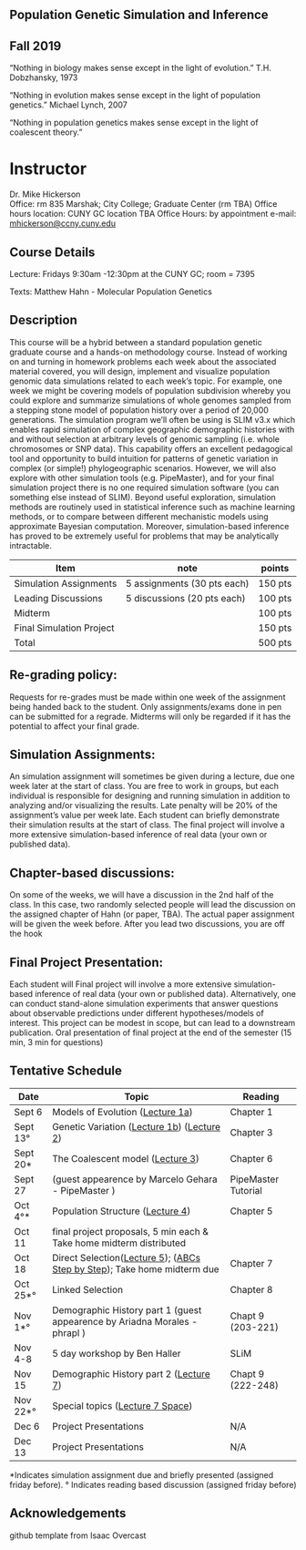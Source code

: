## Population Genetic Simulation and Inference  
## Fall 2019


“Nothing in biology makes sense except in the light of evolution.”
	T.H. Dobzhansky, 1973 

“Nothing in evolution makes sense except in the light of population genetics.”
	Michael Lynch, 2007 

“Nothing in population genetics makes sense except in the light of coalescent theory.”

# Instructor
Dr. Mike Hickerson	
Office: rm 835 Marshak; City College; Graduate Center (rm TBA)
Office hours location: CUNY GC location TBA 
Office Hours: by appointment 
e-mail: mhickerson@ccny.cuny.edu

## Course Details
Lecture: Fridays 9:30am -12:30pm at the CUNY GC; room = 7395

Texts:  Matthew Hahn - Molecular Population Genetics

## Description
This course will be a hybrid between a standard population genetic graduate course and a hands-on methodology course. Instead of working on and turning in homework problems each week about the associated material covered, you will design, implement and visualize population genomic data simulations related to each week’s topic. For example, one week we might be covering models of population subdivision whereby you could explore and summarize simulations of whole genomes sampled from a stepping stone model of population history over a period of 20,000 generations. The simulation program we’ll often be using is SLIM v3.x which enables rapid simulation of complex geographic demographic histories with and without selection at arbitrary levels of genomic sampling (i.e. whole chromosomes or SNP data). This capability offers an excellent pedagogical tool and opportunity to build intuition for patterns of genetic variation in complex (or simple!) phylogeographic scenarios. However, we will also explore with other simulation tools (e.g. PipeMaster), and for your final simulation project there is no one required simulation software (you can something else instead of SLIM). 
Beyond useful exploration, simulation methods are routinely used in statistical inference such as machine learning methods, or to compare between different mechanistic models using approximate Bayesian computation. Moreover, simulation-based inference has proved to be extremely useful for problems that may be analytically intractable. 

Item            | note | points |
-----            | ------ | ------ |
Simulation Assignments           |5 assignments (30 pts each)  | 150 pts |
Leading Discussions           | 5 discussions (20 pts each) | 100 pts |
Midterm           |  | 100 pts |
Final Simulation Project|  | 150 pts |
Total|  | 500 pts |


## Re-grading policy:  
Requests for re-grades must be made within one week of the assignment being handed back to the student.  Only assignments/exams done in pen can be submitted for a regrade.  Midterms will only be regarded if it has the potential to affect your final grade.  

## Simulation Assignments:  
An simulation assignment will sometimes be given during a lecture, due one week later at the start of class. You are free to work in groups, but each individual is responsible for designing and running simulation in addition to analyzing and/or visualizing the results.   Late penalty will be 20% of the assignment’s value per week late. Each student can briefly demonstrate their simulation results at the start of class. The final project will involve a more extensive simulation-based inference of real data (your own or published data). 
	
## Chapter-based discussions: 
On some of the weeks, we will have a discussion in the 2nd half of the class. In this case, two randomly selected people will lead the discussion on the assigned chapter of Hahn (or paper, TBA). The actual paper assignment will be given the week before. After you lead two discussions, you are off the hook 

## Final Project Presentation: 
Each student will Final project will involve a more extensive simulation-based inference of real data (your own or published data). Alternatively, one can conduct stand-alone simulation experiments that answer questions about observable predictions under different hypotheses/models of interest. This project can be modest in scope, but can lead to a downstream publication. Oral presentation of final project at the end of the semester
(15 min, 3 min for questions)

## Tentative Schedule


Date            | Topic | Reading |
-----            | ------ | ------ |
Sept 6       |Models of Evolution ([Lecture 1a](Lecture_files/Lecture1a_Intro_PopGen2019.pdf)) | Chapter 1 |
Sept 13°       |Genetic Variation ([Lecture 1b](Lecture_files/Lecture1b_Intro_PopGen.pdf)) ([Lecture 2](Lecture_files/Lecture2_variation_PopGen.key.pdf))  | Chapter 3 |
Sept 20*        |The Coalescent model ([Lecture 3](Lecture_files/Lecture3_coalescent_Hick_PopGen.pdf)) | Chapter 6 |
Sept 27        | (guest appearence by Marcelo Gehara - PipeMaster ) | PipeMaster Tutorial |
Oct 4°*       |Population Structure ([Lecture 4](Lecture_files/Lecture4_Hick_PopGen_SubDivision2019.pdf)) | Chapter 5 |
Oct 11      | final project proposals, 5 min each & Take home midterm distributed |  |
Oct 18       |Direct Selection([Lecture 5](Lecture_files/Lecture5_Selection1.pdf)); ([ABCs Step by Step](Lecture_files/Hickerson_ABCStepsByStep.pdf)); Take home midterm due | Chapter 7 |
Oct 25*°       |Linked Selection | Chapter 8 |
Nov 1*°       |Demographic History part 1 (guest appearence by Ariadna Morales - phrapl ) | Chapt 9 (203-221) |
Nov 4-8        |5 day workshop by Ben Haller | SLiM |
Nov 15       |Demographic History part 2 ([Lecture 7](Lecture_files/Lecture7_Demographic_history_Hick_PopGen_2019.pdf)) | Chapt 9 (222-248) |
Nov 22*°       |Special topics ([Lecture 7 Space](Lecture_files/Lecture8_Space_Hick_PopGen_2019.pdf)) | |
Dec 6       |Project Presentations  | N/A |
Dec 13       |Project Presentations  | N/A  |

 *Indicates simulation assignment due and briefly presented (assigned friday before). 
 ° Indicates reading based discussion (assigned friday before)


## Acknowledgements

github template from Isaac Overcast
